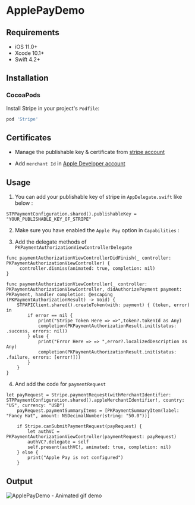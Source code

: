 # ApplePayDemo

 ## Requirements

- iOS 11.0+
- Xcode 10.1+
- Swift 4.2+

## Installation

### CocoaPods

Install Stripe in your project's `Podfile`:

```ruby
pod 'Stripe'
```

Certificates
----------------------------------------------------
- Manage the publishable key & certificate from [stripe account](https://dashboard.stripe.com/account/apple_pay)

- Add `merchant Id` in [Apple Developer account](https://developer.apple.com/)

Usage
----------------------------------------------------
  1. You can add your publishable key of stripe in `AppDelegate.swift` like below :

    STPPaymentConfiguration.shared().publishableKey = "YOUR_PUBLISHABLE_KEY_OF_STRIPE"
    
  2. Make sure you have enabled the `Apple Pay` option in `Capabilities` :

  3. Add the delegate methods of `PKPaymentAuthorizationViewControllerDelegate`


    func paymentAuthorizationViewControllerDidFinish(_ controller: PKPaymentAuthorizationViewController) {
         controller.dismiss(animated: true, completion: nil)
    }
    
    func paymentAuthorizationViewController(_ controller: PKPaymentAuthorizationViewController, didAuthorizePayment payment: PKPayment, handler completion: @escaping (PKPaymentAuthorizationResult) -> Void) {
        STPAPIClient.shared().createToken(with: payment) { (token, error) in
            if error == nil {
                print("Stripe Token Here => =>",token?.tokenId as Any)
                completion(PKPaymentAuthorizationResult.init(status: .success, errors: nil))
            } else {
                print("Error Here => => ",error?.localizedDescription as Any)
                completion(PKPaymentAuthorizationResult.init(status: .failure, errors: [error!]))
            }
        }
    }
    
  4. And add the code for `paymentRequest`

    let payRequest = Stripe.paymentRequest(withMerchantIdentifier: STPPaymentConfiguration.shared().appleMerchantIdentifier!, country: "US", currency: "USD")
        payRequest.paymentSummaryItems = [PKPaymentSummaryItem(label: "Fancy Hat", amount: NSDecimalNumber(string: "50.0"))]
        
        if Stripe.canSubmitPaymentRequest(payRequest) {
            let authVC = PKPaymentAuthorizationViewController(paymentRequest: payRequest)
            authVC?.delegate = self
            self.present(authVC!, animated: true, completion: nil)
        } else {
            print("Apple Pay is not configured")
        }

Output
----------------------------------------------------

![ApplePayDemo - Animated gif demo](ApplePayDemo/ApplePayDemo/ApplePay.gif)

